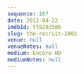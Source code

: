 ```yaml
---
sequence: 167
date: 2012-04-22
imdbId: tt0292506
slug: the-recruit-2003
venue: null
venueNotes: null
medium: Encore HD
mediumNotes: null
---
```

